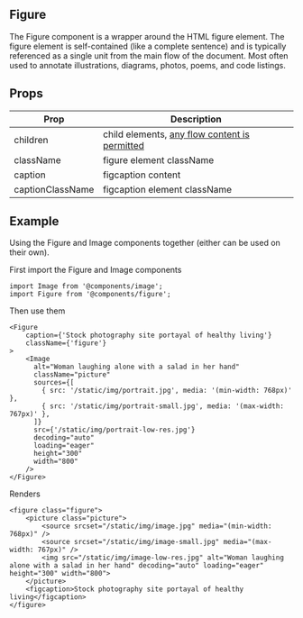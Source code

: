 ## Figure

The Figure component is a wrapper around the HTML figure element. The figure element is self-contained (like a complete sentence) and is typically referenced as a single unit from the main flow of the document. Most often used to annotate illustrations, diagrams, photos, poems, and code listings.

## Props

| Prop             | Description                                                                                                     |
| ---------------- | --------------------------------------------------------------------------------------------------------------- |
| children         | child elements, [any flow content is permitted](https://html.spec.whatwg.org/multipage/dom.html#flow-content-2) |
| className        | figure element className                                                                                        |
| caption          | figcaption content                                                                                              |
| captionClassName | figcaption element className                                                                                    |

## Example

Using the Figure and Image components together (either can be used on their own).

First import the Figure and Image components

```
import Image from '@components/image';
import Figure from '@components/figure';
```

Then use them

```
<Figure
	caption={'Stock photography site portayal of healthy living'}
	className={'figure'}
>
	<Image
	  alt="Woman laughing alone with a salad in her hand"
	  className="picture"
	  sources={[
		{ src: '/static/img/portrait.jpg', media: '(min-width: 768px)' },
		{ src: '/static/img/portrait-small.jpg', media: '(max-width: 767px)' },
	  ]}
	  src={'/static/img/portrait-low-res.jpg'}
	  decoding="auto"
	  loading="eager"
	  height="300"
	  width="800"
	/>
</Figure>
```

Renders

```
<figure class="figure">
	<picture class="picture">
		<source srcset="/static/img/image.jpg" media="(min-width: 768px)" />
		<source srcset="/static/img/image-small.jpg" media="(max-width: 767px)" />
		<img src="/static/img/image-low-res.jpg" alt="Woman laughing alone with a salad in her hand" decoding="auto" loading="eager" height="300" width="800">
	</picture>
	<figcaption>Stock photography site portayal of healthy living</figcaption>
</figure>
```
